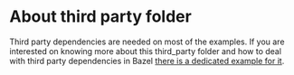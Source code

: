 # About third party folder

Third party dependencies are needed on most of the examples. If you are interested on knowing more about this third_party folder
and how to deal with third party dependencies in Bazel [there is a dedicated example for it](../../third_party_dependencies/).

